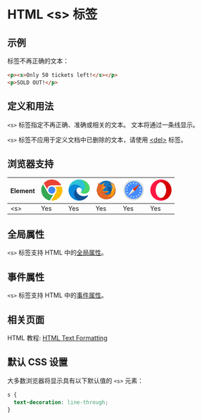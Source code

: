 HTML \<s> 标签
===

## 示例

标签不再正确的文本：

```html idoc:preview
<p><s>Only 50 tickets left!</s></p>
<p>SOLD OUT!</p>
```

## 定义和用法

`<s>` 标签指定不再正确、准确或相关的文本。 文本将通过一条线显示。

`<s>` 标签不应用于定义文档中已删除的文本，请使用 [\<del>](./del.md) 标签。

## 浏览器支持

| Element | ![chrome][1] | ![edge][2] | ![firefox][3] | ![safari][4] | ![opera][5] |
| ------- | --- | --- | --- | --- | --- |
| \<s>    | Yes | Yes | Yes | Yes | Yes |

## 全局属性

`<s>` 标签支持 HTML 中的[全局属性](../reference/standardattributes.md)。

## 事件属性

`<s>` 标签支持 HTML 中的[事件属性](../reference/eventattributes.md)。

## 相关页面

HTML 教程: [HTML Text Formatting](../tutorial/formatting.md)

## 默认 CSS 设置

大多数浏览器将显示具有以下默认值的 `<s>` 元素：

```css
s {
  text-decoration: line-through;
}
```

[1]: ../assets/chrome.svg
[2]: ../assets/edge.svg
[3]: ../assets/firefox.svg
[4]: ../assets/safari.svg
[5]: ../assets/opera.svg